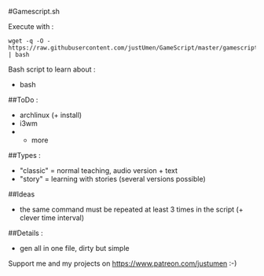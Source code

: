 #Gamescript.sh

Execute with :

    wget -q -O - https://raw.githubusercontent.com/justUmen/GameScript/master/gamescript.sh | bash

Bash script to learn about :

* bash

##ToDo :

* archlinux (+ install)
* i3wm
* + more

##Types :

* "classic" = normal teaching, audio version + text
* "story" = learning with stories (several versions possible)

##Ideas

* the same command must be repeated at least 3 times in the script (+ clever time interval)

##Details :

* gen all in one file, dirty but simple

Support me and my projects on https://www.patreon.com/justumen :-)
